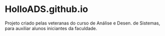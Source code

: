 # HolloADS.github.io
Projeto criado pelas veteranas do curso de Análise e Desen. de Sistemas, para auxiliar alunos iniciantes da faculdade.
